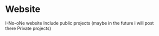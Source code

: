 # Website
I-No-oNe website 
Include public projects (maybe in the future i will post there Private projects)
